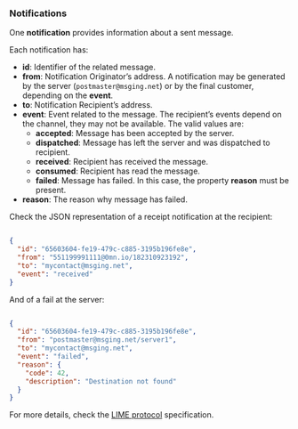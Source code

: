 ### Notifications

One **notification** provides information about a sent message.

Each notification has:

- **id**: Identifier of the related message.
- **from**: Notification Originator’s address. A notification may be generated by the server (`postmaster@msging.net`) or by the final customer, depending on the  **event**.
- **to**: Notification Recipient’s address. 
- **event**: Event related to the message. The recipient’s events depend on the channel, they may not be available. The valid values are: 
  * **accepted**: Message has been accepted by the server.
  * **dispatched**: Message has left the server and was dispatched to recipient.
  * **received**: Recipient has received the message.
  * **consumed**: Recipient has read the message.
  * **failed**: Message has failed. In this case, the property **reason** must be present. 
- **reason**: The reason why message has failed. 

Check the JSON representation of a receipt notification at the recipient:

```json

{
  "id": "65603604-fe19-479c-c885-3195b196fe8e",
  "from": "551199991111@0mn.io/182310923192",
  "to": "mycontact@msging.net",
  "event": "received"
}

```

And of a fail at the server:

```json

{
  "id": "65603604-fe19-479c-c885-3195b196fe8e",
  "from": "postmaster@msging.net/server1",
  "to": "mycontact@msging.net",
  "event": "failed",
  "reason": {
    "code": 42,
    "description": "Destination not found"
  }
}

```

For more details, check the [LIME protocol](http://limeprotocol.org/index.html#notification) specification.
